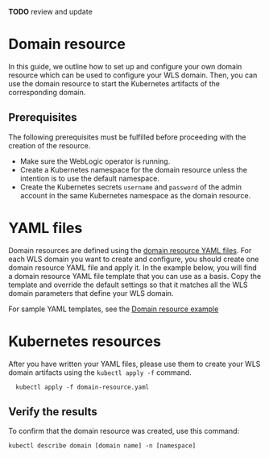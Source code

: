 **TODO** review and update

# Domain resource

In this guide, we outline how to set up and configure your own domain resource which can be used to configure your WLS domain. Then, you can use the domain resource to start the Kubernetes artifacts of the corresponding domain. 

## Prerequisites

The following prerequisites must be fulfilled before proceeding with the creation of the resource.
* Make sure the WebLogic operator is running.
* Create a Kubernetes namespace for the domain resource unless the intention is to use the default namespace.
* Create the Kubernetes secrets `username` and `password` of the admin account in the same Kubernetes namespace as the domain resource.

# YAML files

Domain resources are defined using the [domain resource YAML files](https://oracle.github.io/weblogic-kubernetes-operator/domain/index.html). For each WLS domain you want to create and configure, you should create one domain resource YAML file and apply it. In the example below, you will find a domain resource YAML file template that you can use as a basis. Copy the template and override the default settings so that it matches all the WLS domain parameters that define your WLS domain.

For sample YAML templates, see the [Domain resource example](../kubernetes/samples/scripts/create-weblogic-domain/domain-home-on-pv/README.md)

# Kubernetes resources

After you have written your YAML files, please use them to create your WLS domain artifacts using the `kubectl apply -f` command.

```
  kubectl apply -f domain-resource.yaml

```

## Verify the results

To confirm that the domain resource was created, use this command:

```
kubectl describe domain [domain name] -n [namespace]
```
